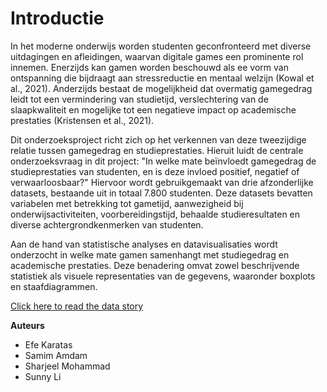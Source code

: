 # Introductie

In het moderne onderwijs worden studenten geconfronteerd met diverse uitdagingen en afleidingen, waarvan digitale games een prominente rol innemen. Enerzijds kan gamen worden beschouwd als ee vorm van ontspanning die bijdraagt aan stressreductie en mentaal welzijn (Kowal et al., 2021). Anderzijds bestaat de mogelijkheid dat overmatig gamegedrag leidt tot een vermindering van studietijd, verslechtering van de slaapkwaliteit en mogelijke tot een negatieve impact op academische prestaties (Kristensen et al., 2021).

Dit onderzoeksproject richt zich op het verkennen van deze tweezijdige relatie tussen gamegedrag en studieprestaties. Hieruit luidt de centrale onderzoeksvraag in dit project: "In welke mate beïnvloedt gamegedrag de studieprestaties van studenten, en is deze invloed positief, negatief of verwaarloosbaar?" Hiervoor wordt gebruikgemaakt van drie afzonderlijke datasets, bestaande uit in totaal 7.800 studenten. Deze datasets bevatten variabelen met betrekking tot gametijd, aanwezigheid bij onderwijsactiviteiten, voorbereidingstijd, behaalde studieresultaten en diverse achtergrondkenmerken van studenten.

Aan de hand van statistische analyses en datavisualisaties wordt onderzocht in welke mate gamen samenhangt met studiegedrag en academische prestaties. Deze benadering omvat zowel beschrijvende statistiek als visuele representaties van de gegevens, waaronder boxplots en staafdiagrammen.

[Click here to read the data story](../notebooks/story.ipynb)

**Auteurs**

- Efe Karatas
- Samim Amdam
- Sharjeel Mohammad
- Sunny Li
